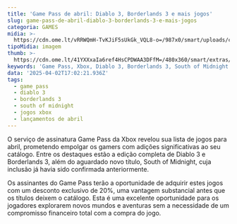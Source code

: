 ```yaml
---
title: 'Game Pass de abril: Diablo 3, Borderlands 3 e mais jogos'
slug: game-pass-de-abril-diablo-3-borderlands-3-e-mais-jogos
categoria: GAMES
midia: >-
  https://cdn.ome.lt/vRRWQmH-TvKJiF5sUkGk_VQL8-o=/987x0/smart/uploads/conteudo/fotos/02_OJwmDJD.jpg
tipoMidia: imagem
thumb: >-
  https://cdn.ome.lt/41YXXxaIa6ref4HsCPDWAA3DFfM=/480x360/smart/extras/conteudos/01_JR3tb8j.jpg
keywords: 'Game Pass, Xbox, Diablo 3, Borderlands 3, South of Midnight'
data: '2025-04-02T17:02:21.936Z'
tags:
  - game pass
  - diablo 3
  - borderlands 3
  - south of midnight
  - jogos xbox
  - lançamentos de abril
---
```


O serviço de assinatura Game Pass da Xbox revelou sua lista de jogos para abril, prometendo empolgar os gamers com adições significativas ao seu catálogo. Entre os destaques estão a edição completa de Diablo 3 e Borderlands 3, além do aguardado novo título, South of Midnight, cuja inclusão já havia sido confirmada anteriormente.

Os assinantes do Game Pass terão a oportunidade de adquirir estes jogos com um desconto exclusivo de 20%, uma vantagem substancial antes que os títulos deixem o catálogo. Esta é uma excelente oportunidade para os jogadores explorarem novos mundos e aventuras sem a necessidade de um compromisso financeiro total com a compra do jogo.
